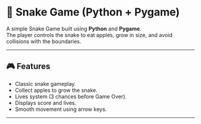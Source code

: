 # 🐍 Snake Game (Python + Pygame)

A simple Snake Game built using **Python** and **Pygame**.  
The player controls the snake to eat apples, grow in size, and avoid collisions with the boundaries.  

---

## 🎮 Features
- Classic snake gameplay.
- Collect apples to grow the snake.
- Lives system (3 chances before Game Over).
- Displays score and lives.
- Smooth movement using arrow keys.

---
